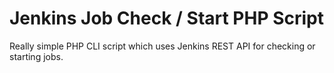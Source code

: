 # Jenkins Job Check / Start PHP Script

Really simple PHP CLI script which uses Jenkins REST API for checking or starting jobs.
